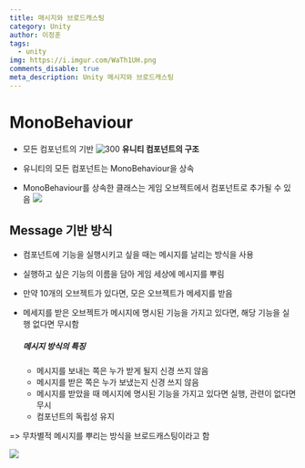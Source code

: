 ```yaml
---
title: 매시지와 브로드캐스팅
category: Unity
author: 이정훈
tags:
  - unity
img: https://i.imgur.com/WaTh1UH.png
comments_disable: true
meta_description: Unity 메시지와 브로드캐스팅
---
```

# MonoBehaviour

- 모든 컴포넌트의 기반
![300](https://i.imgur.com/JCtzbgH.png)
**유니티 컴포넌트의 구조**

- 유니티의 모든 컴포넌트는 MonoBehaviour을 상속
- MonoBehaviour를 상속한 클래스는 게임 오브젝트에서 컴포넌트로 추가될 수 있음
![](https://i.imgur.com/edKg1xe.png)

## Message 기반 방식
- 컴포넌트에 기능을 실행시키고 싶을 때는 메시지를 날리는 방식을 사용
- 실행하고 싶은 기능의 이름을 담아 게임 세상에 메시지를 뿌림
- 만약 10개의 오브젝트가 있다면, 모은 오브젝트가 메세지를 받음
- 메세지를 받은 오브젝트가 메시지에 명시된 기능을 가지고 있다면, 해당 기능을 실행
  없다면 무시함
  
  ##### 메시지 방식의 특징
  - 메시지를 보내는 쪽은 누가 받게 될지 신경 쓰지 않음
  - 메시지를 받은 쪽은 누가 보냈는지 신경 쓰지 않음
  - 메시지를 받았을 때 메시지에 명시된 기능을 가지고 있다면 실행, 관련이 없다면 무시
  - 컴포넌트의 독립성 유지

=> 무차별적 메시지를 뿌리는 방식을 브로드캐스팅이라고 함

![](https://i.imgur.com/WaTh1UH.png)

